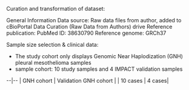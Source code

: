 Curation and transformation of dataset: 

General Information
Data source: Raw data files from author, added to cBioPortal Data Curation (Raw Data from Authors) drive
Reference publication: PubMed ID: 38630790
Reference genome: GRCh37

Sample size selection & clinical data:

* The study cohort only displays Genomic Near Haplodization (GNH) pleural mesothelioma samples 
* sample cohort: 10 study samples and 4 IMPACT validation samples

--|--
| GNH cohort | Validation GNH cohort |
| 10 cases | 4 cases|
